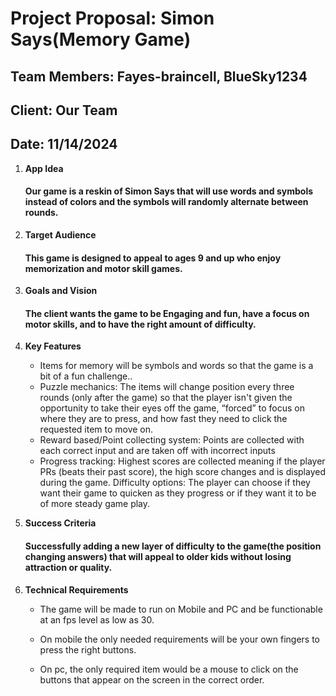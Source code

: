 # Project Proposal: Simon Says(Memory Game)

## Team Members: Fayes-braincell, BlueSky1234
## Client: Our Team
## Date: 11/14/2024



1. **App Idea**
    #### Our game is a reskin of Simon Says that will use words and symbols instead of colors and the symbols will randomly alternate between rounds.

2. **Target Audience**
    #### This game is designed to appeal to ages 9 and up who enjoy memorization and motor skill games.

3. **Goals and Vision**
    #### The client wants the game to be Engaging and fun, have a focus on motor skills, and to have the right amount of difficulty. 

4. **Key Features**
	-	Items for memory will be symbols and words so that the game is a bit of a fun challenge..
	-	Puzzle mechanics: The items will change position every three rounds (only after the game)  so that the player isn't given the opportunity to take their eyes off the game, “forced” to focus on where they are to press, and how fast they need to click the requested item to move on.
	-	Reward based/Point collecting system: Points are collected with each correct input and are taken off with incorrect inputs
	-	Progress tracking: Highest scores are collected meaning if the player PRs (beats their past score), the high score changes and is displayed during the game.
    Difficulty options: The player can choose if they want their game to quicken as they progress or if they want it to be of more steady game play.

5. **Success Criteria**
    #### Successfully adding a new layer of difficulty to the game(the position changing answers) that will appeal to older kids without losing attraction or quality. 

6. **Technical Requirements**

    - The game will be made to run on Mobile and PC and be functionable at an fps level as low as 30. 
    - On mobile the only needed requirements will be your own fingers to press the right buttons.

    - On pc, the only required item would be a mouse to click on the buttons that appear on the screen in the correct order.

